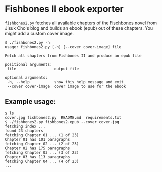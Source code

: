 # Fishbones II ebook exporter

`fishbones2.py` fetches all available chapters of the [Fischbones novel](http://www.fishbonescomic.com/novel/about/) from Jisuk Cho's blog and builds an ebook (epub)
 out of these chapters. You might add a custom cover image.
 
 ```
 $ ./fishbones2.py -h
usage: fishbones2.py [-h] [--cover cover-image] file

Fetch all chapters from Fishbones II and produce an epub file

positional arguments:
  file                 output file

optional arguments:
  -h, --help           show this help message and exit
  --cover cover-image  cover image to use for the ebook
 ```
 
## Example usage:
 
 ```
 $ ls
 cover.jpg fishbones2.py  README.md  requirements.txt
 $ ./fishbones2.py fishbones2.epub --cover cover.jpg 
fetching index ...
found 23 chapters
fetching Chapter 01 ... (1 of 23)
Chapter 01 has 101 paragraphs
fetching Chapter 02 ... (2 of 23)
Chapter 02 has 175 paragraphs
fetching Chapter 03 ... (3 of 23)
Chapter 03 has 113 paragraphs
fetching Chapter 04 ... (4 of 23)
...

 ```